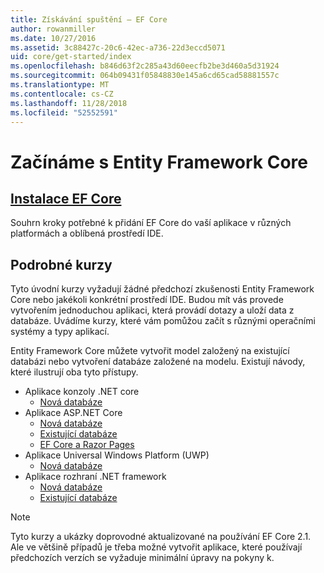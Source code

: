 ```yaml
---
title: Získávání spuštění – EF Core
author: rowanmiller
ms.date: 10/27/2016
ms.assetid: 3c88427c-20c6-42ec-a736-22d3eccd5071
uid: core/get-started/index
ms.openlocfilehash: b846d63f2c285a43d60eecfb2be3d460a5d31924
ms.sourcegitcommit: 064b09431f05848830e145a6cd65cad58881557c
ms.translationtype: MT
ms.contentlocale: cs-CZ
ms.lasthandoff: 11/28/2018
ms.locfileid: "52552591"
---
```

# <a name="getting-started-with-entity-framework-core"></a>Začínáme s Entity Framework Core

## <a name="installing-ef-coreinstallindexmd"></a>[Instalace EF Core](install/index.md)

Souhrn kroky potřebné k přidání EF Core do vaší aplikace v různých platformách a oblíbená prostředí IDE.

## <a name="step-by-step-tutorials"></a>Podrobné kurzy

Tyto úvodní kurzy vyžadují žádné předchozí zkušenosti Entity Framework Core nebo jakékoli konkrétní prostředí IDE. Budou mít vás provede vytvořením jednoduchou aplikaci, která provádí dotazy a uloží data z databáze. Uvádíme kurzy, které vám pomůžou začít s různými operačními systémy a typy aplikací.

Entity Framework Core můžete vytvořit model založený na existující databázi nebo vytvoření databáze založené na modelu. Existují návody, které ilustrují oba tyto přístupy.

* Aplikace konzoly .NET core
  * [Nová databáze](netcore/new-db-sqlite.md)
* Aplikace ASP.NET Core
  * [Nová databáze](aspnetcore/new-db.md)
  * [Existující databáze](aspnetcore/existing-db.md)
  * [EF Core a Razor Pages](/aspnet/core/data/ef-rp/intro)
* Aplikace Universal Windows Platform (UWP)
  * [Nová databáze](uwp/getting-started.md)
* Aplikace rozhraní .NET framework
  * [Nová databáze](full-dotnet/new-db.md)
  * [Existující databáze](full-dotnet/existing-db.md)

> [!NOTE]  
> Tyto kurzy a ukázky doprovodné aktualizované na používání EF Core 2.1. Ale ve většině případů je třeba možné vytvořit aplikace, které používají předchozích verzích se vyžaduje minimální úpravy na pokyny k. 
